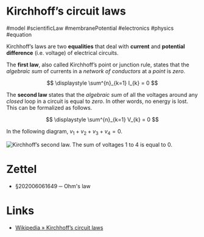 # Kirchhoff’s circuit laws
#model #scientificLaw #membranePotential #electronics #physics #equation

Kirchhoff’s laws are two **equalities** that deal with **current** and **potential difference** (i.e. voltage) of electrical circuits.

The **first law**, also called Kirchhoff’s point or junction rule, states that the _algebraic sum_ of currents in a _network of conductors_ at a _point_ is _zero_.

$$
\displaystyle
\sum^{n}_{k=1} I_{k} = 0
$$

The **second law** states that the _algebraic sum_ of all the voltages around any _closed_ loop in a circuit is equal to _zero_. In other words, no energy is lost. This can be formalized as follows.

$$
\displaystyle
\sum^{n}_{k=1} V_{k} = 0
$$

In the following diagram, $v_{1} + v_{2} + v_{3} + v_{4} = 0$.

![Kirchhoff’s second law. The sum of voltages 1 to 4  is equal to 0.](../img/ff4a754fbf3bb1faab248a7918a583ea.png)

# Zettel

- §202006061649 ─ Ohm's law

# Links

- [Wikipedia » Kirchhoff’s circuit laws](https://en.wikipedia.org/wiki/Kirchhoff%27s_circuit_laws)